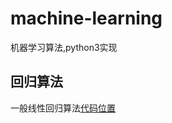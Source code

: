 # machine-learning
机器学习算法,python3实现

## 回归算法
一般线性回归算法[代码位置](https://github.com/lightnine/machine-learning/blob/master/src/regression/regression.py)
